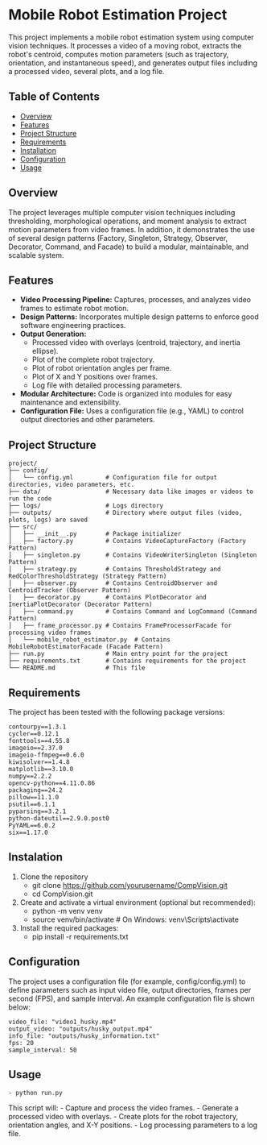 # Mobile Robot Estimation Project

This project implements a mobile robot estimation system using computer vision techniques. It processes a video of a moving robot, extracts the robot's centroid, computes motion parameters (such as trajectory, orientation, and instantaneous speed), and generates output files including a processed video, several plots, and a log file.

## Table of Contents

- [Overview](#overview)
- [Features](#features)
- [Project Structure](#project-structure)
- [Requirements](#requirements)
- [Installation](#installation)
- [Configuration](#configuration)
- [Usage](#usage)

## Overview

The project leverages multiple computer vision techniques including thresholding, morphological operations, and moment analysis to extract motion parameters from video frames. In addition, it demonstrates the use of several design patterns (Factory, Singleton, Strategy, Observer, Decorator, Command, and Facade) to build a modular, maintainable, and scalable system.

## Features

- **Video Processing Pipeline:** Captures, processes, and analyzes video frames to estimate robot motion.
- **Design Patterns:** Incorporates multiple design patterns to enforce good software engineering practices.
- **Output Generation:**  
  - Processed video with overlays (centroid, trajectory, and inertia ellipse).  
  - Plot of the complete robot trajectory.  
  - Plot of robot orientation angles per frame.  
  - Plot of X and Y positions over frames.  
  - Log file with detailed processing parameters.
- **Modular Architecture:** Code is organized into modules for easy maintenance and extensibility.
- **Configuration File:** Uses a configuration file (e.g., YAML) to control output directories and other parameters.

## Project Structure

```plaintext
project/
├── config/
│   └── config.yml         # Configuration file for output directories, video parameters, etc.
├── data/                  # Necessary data like images or videos to run the code
├── logs/                  # Logs directory
├── outputs/               # Directory where output files (video, plots, logs) are saved
├── src/
│   ├── __init__.py        # Package initializer
│   ├── factory.py         # Contains VideoCaptureFactory (Factory Pattern)
│   ├── singleton.py       # Contains VideoWriterSingleton (Singleton Pattern)
│   ├── strategy.py        # Contains ThresholdStrategy and RedColorThresholdStrategy (Strategy Pattern)
│   ├── observer.py        # Contains CentroidObserver and CentroidTracker (Observer Pattern)
│   ├── decorator.py       # Contains PlotDecorator and InertiaPlotDecorator (Decorator Pattern)
│   ├── command.py         # Contains Command and LogCommand (Command Pattern)
│   ├── frame_processor.py # Contains FrameProcessorFacade for processing video frames
│   └── mobile_robot_estimator.py  # Contains MobileRobotEstimatorFacade (Facade Pattern)
├── run.py                 # Main entry point for the project
├── requirements.txt       # Contains requirements for the project
└── README.md              # This file
```

## Requirements

The project has been tested with the following package versions:
```plaintext
contourpy==1.3.1
cycler==0.12.1
fonttools==4.55.8
imageio==2.37.0
imageio-ffmpeg==0.6.0
kiwisolver==1.4.8
matplotlib==3.10.0
numpy==2.2.2
opencv-python==4.11.0.86
packaging==24.2
pillow==11.1.0
psutil==6.1.1
pyparsing==3.2.1
python-dateutil==2.9.0.post0
PyYAML==6.0.2
six==1.17.0
```

## Instalation

1. Clone the repository
    - git clone https://github.com/yourusername/CompVision.git
    - cd CompVision.git
2. Create and activate a virtual environment (optional but recommended):
    - python -m venv venv
    - source venv/bin/activate   # On Windows: venv\Scripts\activate
3. Install the required packages:
    - pip install -r requirements.txt

## Configuration

The project uses a configuration file (for example, config/config.yml) to define parameters such as input video file, output directories, frames per second (FPS), and sample interval. An example configuration file is shown below:

```plaintext
video_file: "video1_husky.mp4"
output_video: "outputs/husky_output.mp4"
info_file: "outputs/husky_information.txt"
fps: 20
sample_interval: 50
```

## Usage

    - python run.py

This script will:
    - Capture and process the video frames.
    - Generate a processed video with overlays.
    - Create plots for the robot trajectory, orientation angles, and X-Y positions.
    - Log processing parameters to a log file.
